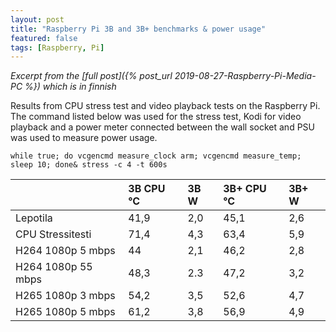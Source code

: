 ```yaml
---
layout: post
title: "Raspberry Pi 3B and 3B+ benchmarks & power usage"
featured: false
tags: [Raspberry, Pi]
---
```



*Excerpt from the [full post]({% post_url 2019-08-27-Raspberry-Pi-Media-PC %}) which is in finnish*
<!--more-->

Results from CPU stress test and video playback tests on the Raspberry Pi. The command listed below was used for the stress test, Kodi for video playback and a power meter connected between the wall socket and PSU was used to measure power usage.

```
while true; do vcgencmd measure_clock arm; vcgencmd measure_temp; sleep 10; done& stress -c 4 -t 600s
```

|  | 3B CPU °C | 3B W | 3B+ CPU °C | 3B+ W |
|:--|:--|:--|:--|:--|
| Lepotila | 41,9 | 2,0 | 45,1 | 2,6 |
| CPU Stressitesti | 71,4 | 4,3 | 63,4 | 5,9 |
| H264 1080p 5 mbps | 44 | 2,1 | 46,2 | 2,8 |
| H264 1080p 55 mbps | 48,3 | 2.3 | 47,2 | 3,2 |
| H265 1080p 3 mbps | 54,2 | 3,5 | 52,6 | 4,7 |
| H265 1080p 5 mbps | 61,2 | 3,8 | 56,9 | 4,9 |